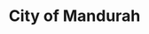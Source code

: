 ---
layout: project
order: 2
title: City of Mandurah
client: City of Mandurah
desc:  Public-facing website for the City of Mandurah. A hub for Mandurah's local resources, news, and public events.
thumb: /assets/images/projects/COM/com-1080x0.5.png
tags: [
    Front-end Development,
    UX Advising,
]
---